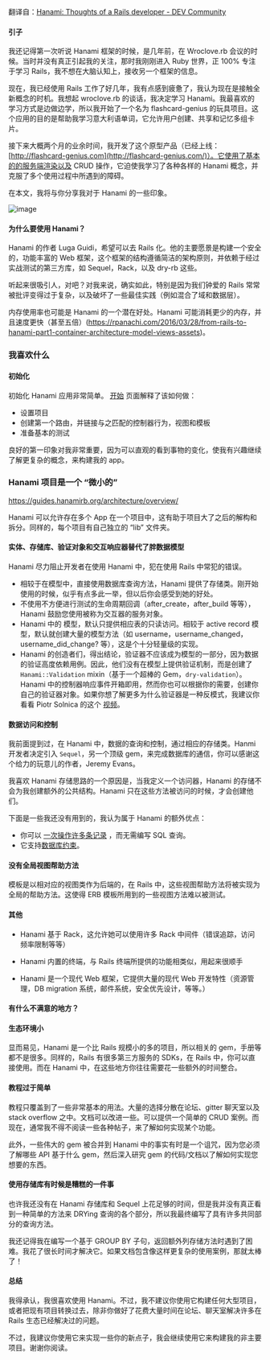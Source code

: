 翻译自：[Hanami: Thoughts of a Rails developer - DEV Community](https://dev.to/bajena/hanami-thoughts-of-a-rails-developer-ik1)



#### 引子



我还记得第一次听说 Hanami 框架的时候，是几年前，在 Wroclove.rb 会议的时候。当时并没有真正引起我的关注，那时我刚刚进入 Ruby 世界，正 100% 专注于学习 Rails，我不想在大脑认知上，接收另一个框架的信息。



现在，我已经使用 Rails 工作了好几年，我有点感到疲惫了，我认为现在是接触全新概念的时机。我想起 wroclove.rb 的谈话，我决定学习 Hanami。我最喜欢的学习方式是边做边学，所以我开始了一个名为 flashcard-genius 的玩具项目。这个应用的目的是帮助我学习意大利语单词，它允许用户创建、共享和记忆多组卡片。



接下来大概两个月的业余时间，我开发了这个原型产品（已经上线：[http://flashcard-genius.com](http://flashcard-genius.com/)）。它使用了基本的的服务端渲染以及 CRUD 操作，它迫使我学习了各种各样的 Hanami 概念，并克服了多个使用过程中所遇到的障碍。



在本文，我将与你分享我对于 Hanami 的一些印象。



![image](https://res.cloudinary.com/practicaldev/image/fetch/s--aXd-3Uex--/c_limit%2Cf_auto%2Cfl_progressive%2Cq_auto%2Cw_880/https://user-images.githubusercontent.com/5732023/97406654-d7b7c380-18f9-11eb-9256-89dac0360af7.png)



#### 为什么要使用 Hanami？



Hanami 的作者 Luga Guidi，希望可以去 Rails 化。他的主要愿景是构建一个安全的，功能丰富的 Web 框架，这个框架的结构遵循简洁的架构原则，并依赖于经过实战测试的第三方库，如 Sequel，Rack，以及 dry-rb 这些。



听起来很吸引人，对吧？对我来说，确实如此，特别是因为我们钟爱的 Rails 常常被批评变得过于复杂，以及破坏了一些最佳实践（例如混合了域和数据层）。



内存使用率也可能是 Hanami 的一个潜在好处。Hanami 可能消耗更少的内存，并且速度更快（甚至五倍）(https://rpanachi.com/2016/03/28/from-rails-to-hanami-part1-container-architecture-model-views-assets)。



### 我喜欢什么



#### 初始化



初始化 Hanami 应用非常简单。 [开始](https://guides.hanamirb.org/introduction/getting-started/) 页面解释了该如何做：



- 设置项目
- 创建第一个路由，并链接与之匹配的控制器行为，视图和模板
- 准备基本的测试



良好的第一印象对我非常重要，因为可以直观的看到事物的变化，使我有兴趣继续了解更复杂的概念，来构建我的 app。



### Hanami 项目是一个 “微小的”



https://guides.hanamirb.org/architecture/overview/



Hanami 可以允许存在多个 App 在一个项目中，这有助于项目大了之后的解构和拆分。同样的，每个项目有自己独立的 “lib” 文件夹。



#### 实体、存储库、验证对象和交互响应器替代了胖数据模型



Hanami 尽力阻止开发者在使用 Hanami 中，犯在使用 Rails 中常犯的错误。



- 相较于在模型中，直接使用数据库查询方法，Hanami 提供了存储类。刚开始使用的时候，似乎有点多此一举，但以后你会感受到她的好处。
- 不使用不方便进行测试的生命周期回调（after_create，after_build 等等），Hanami 鼓励您使用被称为交互器的服务对象。
- Hanami 中的 模型，默认只提供相应表的只读访问。相较于 active record 模型，默认就创建大量的模型方法（如 username，username_changed，username_did_change? 等），这是个十分轻量级的实现。
- Hanami 的创造者们，得出结论，验证器不应该成为模型的一部分，因为数据的验证高度依赖用例。因此，他们没有在模型上提供验证机制，而是创建了 `Hanami::Validation` mixin（基于一个超棒的 Gem，`dry-validation`）。Hanami 中的控制器响应事件开箱即用，然而你也可以根据你的需要，创建你自己的验证器对象。如果你想了解更多为什么验证器是一种反模式，我建议你看看 Piotr Solnica 的这个 [视频](https://www.youtube.com/watch?v=nOUPIa7tWpA)。



#### 数据访问和控制



我前面提到过，在 Hanami 中，数据的查询和控制，通过相应的存储类。Hanmi 开发者决定引入 `Sequel`，另一个顶级 gem，来完成数据库的通信，你可以感谢这个给力的玩意儿的作者，Jeremy Evans。



我喜欢 Hanami 存储思路的一个原因是，当我定义一个访问器，Hanami 的存储不会为我创建额外的公共结构。Hanami 只在这些方法被访问的时候，才会创建他们。



下面是一些我还没有用到的，我认为属于 Hanami 的额外优点：



- 你可以 [一次操作许多条记录](https://guides.hanamirb.org/repositories/overview/#custom-commands) ，而无需编写 SQL 查询。
- 它支持[数据库约束](https://guides.hanamirb.org/migrations/create-table/#constraints)。



#### 没有全局视图帮助方法



模板是以相对应的视图类作为后端的，在 Rails 中，这些视图帮助方法将被实现为全局的帮助方法。这使得 ERB 模板所用到的一些视图方法难以被测试。



#### 其他



- Hanami 基于 Rack，这允许她可以使用许多 Rack 中间件（错误追踪，访问频率限制等等）

- Hanami 内置的终端，与 Rails 终端所提供的功能相类似，用起来很顺手
- Hanami 是一个现代 Web 框架，它提供大量的现代 Web 开发特性（资源管理，DB migration 系统，邮件系统，安全优先设计，等等。）



#### 有什么不满意的地方？



#### 生态环境小



显而易见，Hanami 是一个比 Rails 规模小的多的项目，所以相关的 gem，手册等都不是很多。同样的，Rails 有很多第三方服务的 SDKs，在 Rails 中，你可以直接使用。而在 Hanami 中，在这些地方你往往需要花一些额外的时间整合。



#### 教程过于简单



教程只覆盖到了一些非常基本的用法。大量的选择分散在论坛、gitter 聊天室以及 stack overflow 之中。文档可以改进一些。可以提供一个简单的 CRUD 案例。而现在，通常我不得不阅读一些各种帖子，来了解如何实现某个功能。



此外，一些伟大的 gem 被合并到 Hanami 中的事实有时是一个诅咒，因为您必须了解哪些 API 基于什么 gem，然后深入研究 gem 的代码/文档以了解如何实现您想要的东西。



#### 使用存储库有时候是糟糕的一件事



也许我还没有在 Hanami 存储库和 Sequel 上花足够的时间，但是我并没有真正看到一种简单的方法来 DRYing 查询的各个部分，所以我最终编写了具有许多共同部分的查询方法。



我还记得我在编写一个基于 GROUP BY 子句，返回额外列存储方法时遇到了困难。我花了很长时间才解决它。如果文档包含像这样更复杂的使用案例，那就太棒了！



#### 总结



我得承认，我很喜欢使用 Hanami。不过，我不建议你使用它构建任何大型项目，或者把现有项目转换过去，除非你做好了花费大量时间在论坛、聊天室解决许多在 Rails 生态已经解决过的问题。



不过，我建议你使用它来实现一些你的新点子，我会继续使用它来构建我的非主要项目。谢谢你阅读。





